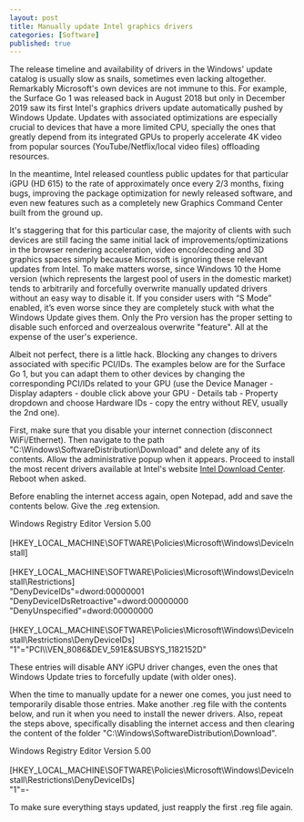 ```yaml
---
layout: post
title: Manually update Intel graphics drivers
categories: [Software]
published: true
---
```


The release timeline and availability of drivers in the Windows' update catalog is usually slow as snails, sometimes even lacking altogether. Remarkably Microsoft's own devices are not immune to this. For example, the Surface Go 1 was released back in August 2018 but only in December 2019 saw its first Intel's graphics drivers update automatically pushed by Windows Update. Updates with associated optimizations are especially crucial to devices that have a more limited CPU, specially the ones that greatly depend from its integrated GPUs to properly accelerate 4K video from popular sources (YouTube/Netflix/local video files) offloading resources.

In the meantime, Intel released countless public updates for that particular iGPU (HD 615) to the rate of approximately once every 2/3 months, fixing bugs, improving the package optimization for newly released software, and even new features such as a completely new Graphics Command Center built from the ground up.

It's staggering that for this particular case, the majority of clients with such devices are still facing the same initial lack of improvements/optimizations in the browser rendering acceleration, video enco/decoding and 3D graphics spaces simply because Microsoft is ignoring these relevant updates from Intel. To make matters worse, since Windows 10 the Home version (which represents the largest pool of users in the domestic market) tends to arbitrarily and forcefully overwrite manually updated drivers without an easy way to disable it. If you consider users with “S Mode” enabled, it’s even worse since they are completely stuck with what the Windows Update gives them. Only the Pro version has the proper setting to disable such enforced and overzealous overwrite "feature". All at the expense of the user's experience.

Albeit not perfect, there is a little hack. Blocking any changes to drivers associated with specific PCI/IDs. The examples below are for the Surface Go 1, but you can adapt them to other devices by changing the corresponding PCI/IDs related to your GPU (use the Device Manager - Display adapters - double click above your GPU - Details tab - Property dropdown and choose Hardware IDs - copy the entry without REV, usually the 2nd one).

First, make sure that you disable your internet connection (disconnect WiFi/Ethernet). Then navigate to the path "C:\Windows\SoftwareDistribution\Download" and delete any of its contents. Allow the administrative popup when it appears. Proceed to install the most recent drivers available at Intel's website [Intel Download Center](https://downloadcenter.intel.com/). Reboot when asked.

Before enabling the internet access again, open Notepad, add and save the contents below. Give the .reg extension.

<p class="message">Windows Registry Editor Version 5.00<br>
<br>
[HKEY_LOCAL_MACHINE\SOFTWARE\Policies\Microsoft\Windows\DeviceInstall]<br>
<br>
[HKEY_LOCAL_MACHINE\SOFTWARE\Policies\Microsoft\Windows\DeviceInstall\Restrictions]<br>
"DenyDeviceIDs"=dword:00000001<br>
"DenyDeviceIDsRetroactive"=dword:00000000<br>
"DenyUnspecified"=dword:00000000<br>
<br>
[HKEY_LOCAL_MACHINE\SOFTWARE\Policies\Microsoft\Windows\DeviceInstall\Restrictions\DenyDeviceIDs]<br>
"1"="PCI\\VEN_8086&DEV_591E&SUBSYS_1182152D"</p>

These entries will disable ANY iGPU driver changes, even the ones that Windows Update tries to forcefully update (with older ones).

When the time to manually update for a newer one comes, you just need to temporarily disable those entries. Make another .reg file with the contents below, and run it when you need to install the newer drivers. Also, repeat the steps above, specifically disabling the internet access and then clearing the content of the folder "C:\Windows\SoftwareDistribution\Download".

<p class="message">Windows Registry Editor Version 5.00<br>
<br>
[HKEY_LOCAL_MACHINE\SOFTWARE\Policies\Microsoft\Windows\DeviceInstall\Restrictions\DenyDeviceIDs]<br>
"1"=-</p>

To make sure everything stays updated, just reapply the first .reg file again.
